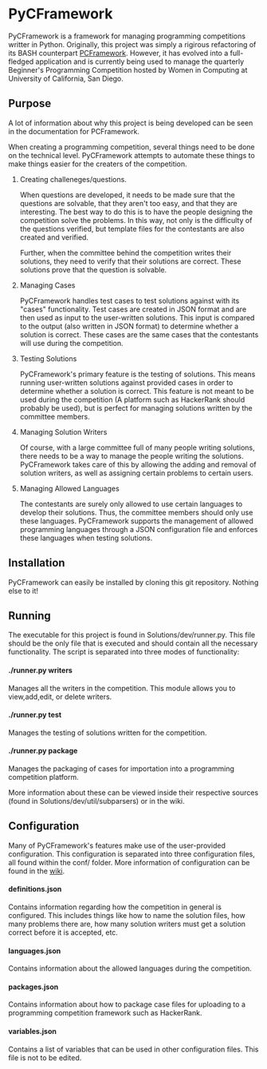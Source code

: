 PyCFramework
============
PyCFramework is a framework for managing programming competitions writter in
Python. Originally, this project was simply a rigirous refactoring of its BASH
counterpart [PCFramework](https://github.com/brandonio21/PCFramework). However,
it has evolved into a full-fledged application and is currently being used to
manage the quarterly Beginner's Programming Competition hosted by Women in 
Computing at University of California, San Diego.

Purpose
-------
A lot of information about why this project is being developed can be seen in
the documentation for PCFramework. 

When creating a programming competition, several things need to be done on the
technical level. PyCFramework attempts to automate these things to make things
easier for the creaters of the competition.

1. Creating challeneges/questions.
    
	When questions are developed, it needs to be made sure that the 
	questions are solvable, that they aren't too easy, and that they are 
	interesting. The best way to do this is to have the people designing
	the competition solve the problems. In this way, not only is the 
	difficulty of the questions verified, but template files for the 
	contestants are also created and verified. 

	Further, when the committee behind the competition writes their 
	solutions, they need to verify that their solutions are correct. These
	solutions prove that the question is solvable.

2. Managing Cases

	PyCFramework handles test cases to test solutions against with its
	"cases" functionality. Test cases are created in JSON format and are
	then used as input to the user-written solutions. This input is compared
	to the output (also written in JSON format) to determine whether a 
	solution is correct. These cases are the same cases that the contestants
	will use during the competition. 

3. Testing Solutions

	PyCFramework's primary feature is the testing of solutions. This means
	running user-written solutions against provided cases in order to 
	determine whether a solution is correct. This feature is not meant to
	be used during the competition (A platform such as HackerRank should
	probably be used), but is perfect for managing solutions written by the
	committee members.

4. Managing Solution Writers

	Of course, with a large committee full of many people writing solutions,
	there needs to be a way to manage the people writing the solutions. 
	PyCFramework takes care of this by allowing the adding and removal of
	solution writers, as well as assigning certain problems to certain users.

5. Managing Allowed Languages

	The contestants are surely only allowed to use certain languages to
	develop their solutions. Thus, the committee members should only
	use these languages. PyCFramework supports the management of allowed
	programming languages through a JSON configuration file and enforces
	these languages when testing solutions.


Installation
------------
PyCFramework can easily be installed by cloning this git repository. Nothing
else to it!



Running
-------
The executable for this project is found in Solutions/dev/runner.py. This file
should be the only file that is executed and should contain all the necessary
functionality. The script is separated into three modes of functionality:

#### ./runner.py writers ####
Manages all the writers in the competition. This module allows you to
view,add,edit, or delete writers. 

#### ./runner.py test ####
Manages the testing of solutions written for the competition. 

#### ./runner.py package ####
Manages the packaging of cases for importation into a programming
competition platform.

More information about these can be viewed inside their respective sources
(found in Solutions/dev/util/subparsers) or in the wiki.


Configuration
-------------
Many of PyCFramework's features make use of the user-provided configuration. 
This configuration is separated into three configuration files, all found
within the conf/ folder. More information of configuration can be found in the
[wiki](https://github.com/brandonio21/PyCFramework/wiki/Configuration).
	
#### definitions.json ####
Contains information regarding how the competition in general is 
configured. This includes things like how to name the solution files,
how many problems there are, how many solution writers must get a 
solution correct before it is accepted, etc.

#### languages.json ####
Contains information about the allowed languages during the competition.

#### packages.json ####
Contains information about how to package case files for uploading to
a programming competition framework such as HackerRank.

#### variables.json ####
Contains a list of variables that can be used in other configuration 
files. This file is not to be edited.
